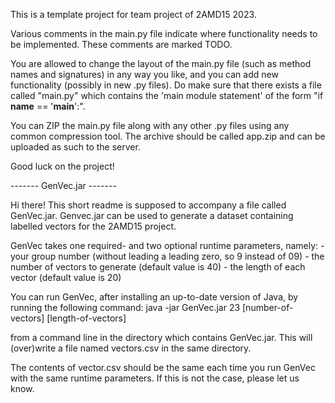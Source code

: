 This is a template project for team project of 2AMD15 2023.

Various comments in the main.py file indicate where functionality needs to be implemented.
These comments are marked TODO.

You are allowed to change the layout of the main.py file (such as method names and signatures) in any way you like,
and you can add new functionality (possibly in new .py files). Do make sure that there exists a file called "main.py"
which contains the 'main module statement' of the form "if __name__ == '__main__':".

You can ZIP the main.py file along with any other .py files using any common compression tool. The archive should
be called app.zip and can be uploaded as such to the server.

Good luck on the project!

------- GenVec.jar -------

Hi there! This short readme is supposed to accompany a file called GenVec.jar.
Genvec.jar can be used to generate a dataset containing labelled vectors for the 2AMD15 project.

GenVec takes one required- and two optional runtime parameters, namely:
	-	your group number (without leading a leading zero, so 9 instead of 09)
	-	the number of vectors to generate (default value is 40)
	- 	the length of each vector (default value is 20)

You can run GenVec, after installing an up-to-date version of Java, by running the following command:
	java -jar GenVec.jar 23 [number-of-vectors] [length-of-vectors]

from a command line in the directory which contains GenVec.jar. This will (over)write a file named vectors.csv in the same directory.

The contents of vector.csv should be the same each time you run GenVec with the same runtime parameters.
If this is not the case, please let us know.